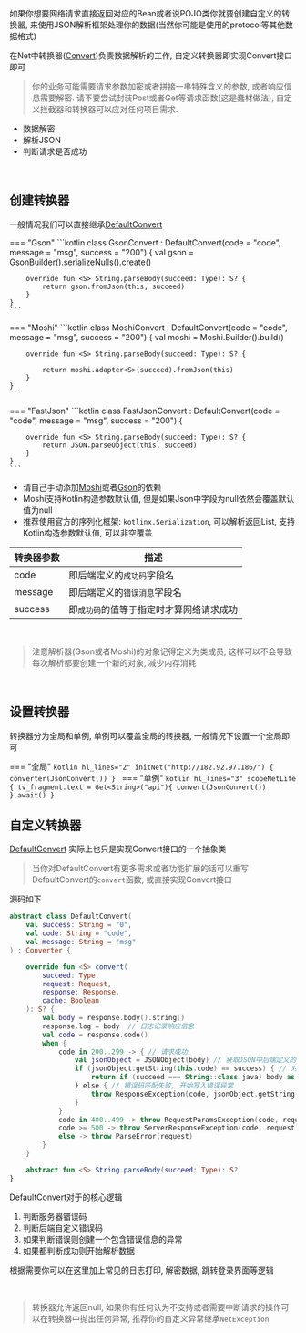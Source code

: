 如果你想要网络请求直接返回对应的Bean或者说POJO类你就要创建自定义的转换器, 来使用JSON解析框架处理你的数据(当然你可能是使用的protocol等其他数据格式)

在Net中转换器([Convert](https://github.com/liangjingkanji/Net/blob/master/kalle/src/main/java/com/yanzhenjie/kalle/simple/Converter.kt))负责数据解析的工作, 自定义转换器即实现Convert接口即可

> 你的业务可能需要请求参数加密或者拼接一串特殊含义的参数, 或者响应信息需要解密. 请不要尝试封装Post或者Get等请求函数(这是蠢材做法), 自定义拦截器和转换器可以应对任何项目需求.

- 数据解密
- 解析JSON
- 判断请求是否成功

<br>

## 创建转换器

一般情况我们可以直接继承[DefaultConvert](api/net/com.drake.net.convert/-default-convert/index.md)

=== "Gson"
    ```kotlin
    class GsonConvert : DefaultConvert(code = "code", message = "msg", success = "200") {
        val gson = GsonBuilder().serializeNulls().create()

        override fun <S> String.parseBody(succeed: Type): S? {
            return gson.fromJson(this, succeed)
        }
    }
    ```
=== "Moshi"
    ```kotlin
    class MoshiConvert : DefaultConvert(code = "code", message = "msg", success = "200") {
        val moshi = Moshi.Builder().build()

        override fun <S> String.parseBody(succeed: Type): S? {

            return moshi.adapter<S>(succeed).fromJson(this)
        }
    }
    ```
=== "FastJson"
    ```kotlin
    class FastJsonConvert : DefaultConvert(code = "code", message = "msg", success = "200") {

        override fun <S> String.parseBody(succeed: Type): S? {
            return JSON.parseObject(this, succeed)
        }
    }
    ```

- 请自己手动添加[Moshi](https://github.com/square/moshi)或者[Gson](https://github.com/google/gson)的依赖
- Moshi支持Kotlin构造参数默认值, 但是如果Json中字段为null依然会覆盖默认值为null
- 推荐使用官方的序列化框架: `kotlinx.Serialization`, 可以解析返回List, 支持Kotlin构造参数默认值, 可以非空覆盖

| 转换器参数 | 描述 |
|-|-|
| code | 即后端定义的`成功码`字段名 |
| message | 即后端定义的`错误消息`字段名 |
| success | 即`成功码`的值等于指定时才算网络请求成功 |

<br>

> 注意解析器(Gson或者Moshi)的对象记得定义为类成员, 这样可以不会导致每次解析都要创建一个新的对象, 减少内存消耗

<br>

## 设置转换器
转换器分为全局和单例, 单例可以覆盖全局的转换器, 一般情况下设置一个全局即可

=== "全局"
    ```kotlin hl_lines="2"
    initNet("http://182.92.97.186/") {
        converter(JsonConvert())
    }
    ```
=== "单例"
    ```kotlin hl_lines="3"
    scopeNetLife {
        tv_fragment.text = Get<String>("api"){
            convert(JsonConvert())
        }.await()
    }
    ```


## 自定义转换器

[DefaultConvert](https://github.com/liangjingkanji/Net/blob/master/net/src/main/java/com/drake/net/convert/DefaultConvert.kt) 实际上也只是实现Convert接口的一个抽象类

> 当你对DefaultConvert有更多需求或者功能扩展的话可以重写DefaultConvert的`convert`函数, 或直接实现Convert接口

源码如下
```kotlin
abstract class DefaultConvert(
    val success: String = "0",
    val code: String = "code",
    val message: String = "msg"
) : Converter {

    override fun <S> convert(
        succeed: Type,
        request: Request,
        response: Response,
        cache: Boolean
    ): S? {
        val body = response.body().string()
        response.log = body  // 日志记录响应信息
        val code = response.code()
        when {
            code in 200..299 -> { // 请求成功
                val jsonObject = JSONObject(body) // 获取JSON中后端定义的错误码和错误信息
                if (jsonObject.getString(this.code) == success) { // 对比后端自定义错误码
                    return if (succeed === String::class.java) body as S else body.parseBody(succeed)
                } else { // 错误码匹配失败, 开始写入错误异常
                    throw ResponseException(code, jsonObject.getString(message), request, body)
                }
            }
            code in 400..499 -> throw RequestParamsException(code, request) // 请求参数错误
            code >= 500 -> throw ServerResponseException(code, request) // 服务器异常错误
            else -> throw ParseError(request)
        }
    }

    abstract fun <S> String.parseBody(succeed: Type): S?
}
```

DefaultConvert对于的核心逻辑

1. 判断服务器错误码
1. 判断后端自定义错误码
1. 如果判断错误则创建一个包含错误信息的异常
1. 如果都判断成功则开始解析数据

根据需要你可以在这里加上常见的日志打印, 解密数据, 跳转登录界面等逻辑

<br>

> 转换器允许返回null, 如果你有任何认为不支持或者需要中断请求的操作可以在转换器中抛出任何异常, 推荐你的自定义异常继承`NetException`